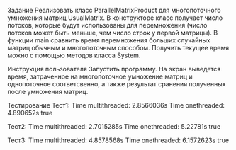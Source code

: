 Задание
Реализовать класс ParallelMatrixProduct для многопоточного умножения матриц UsualMatrix. В конструкторе класс получает число потоков, которые будут использованы для перемножения (число потоков может быть меньше, чем число строк у первой матрицы).
В функции main сравнить время перемножения больших случайных матриц обычным и многопоточным способом. Получить текущее время можно с помощью методов класса System.

Инструкция пользователя
Запустить программу.
На экран выведется время, затраченное на многопоточное умножение матриц и однопоточное соответсвенно, а также результат сранения полученных после умножения матриц.

Тестирование
Тест1:
Time multithreaded: 2.8566036s
Time onethreaded: 4.890652s
true

Тест2:
Time multithreaded: 2.7015285s
Time onethreaded: 5.22781s
true

Тест3:
Time multithreaded: 4.8578568s
Time onethreaded: 6.1572623s
true
